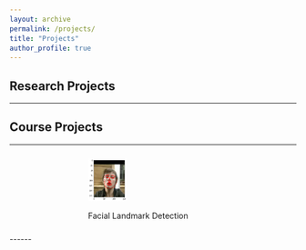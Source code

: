 ```yaml
---
layout: archive
permalink: /projects/
title: "Projects"
author_profile: true
---
```



## Research Projects
------



## Course Projects
------
<div style="display: flex; flex-wrap: wrap; justify-content: space-around;">
    <div style="margin: 10px;">
        <a href="https://github.com/RuolingFan/Facial-Landmark-Detection">
            <img src="../images/project_img/facial.png" alt="Project 1" style="width: 30%;">
        </a>
        <p>Facial Landmark Detection</p>
    </div>
</div>
------


